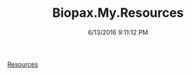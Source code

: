 ﻿---
title: Biopax.My.Resources
date: 6/13/2016 9:11:12 PM
---

[Resources](T-Biopax.My.Resources.Resources.html)
